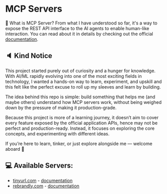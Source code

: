 # MCP Servers

:thinking: What is MCP Server? From what I have understood so far, it's a way to expose the REST API interface to the AI agents to enable human-like interaction. You can read about it in details by checking out the official [documentation](https://modelcontextprotocol.io/docs/getting-started/intro).


## :speaker: Kind Notice
This project started purely out of curiosity and a hunger for knowledge. With AI/ML rapidly evolving into one of the most exciting fields in technology, I wanted a hands-on way to learn, experiment, and upskill and this felt like the perfect excuse to roll up my sleeves and learn by building.

The idea behind this repo is simple: build something that helps me (and maybe others) understand how MCP servers work, without being weighed down by the pressure of making it production-grade.

Because this project is more of a learning journey, it doesn’t aim to cover every feature exposed by the official application APIs, hence may not be perfect and production-ready. Instead, it focuses on exploring the core concepts, and experimenting with different ideas.

If you’re here to learn, tinker, or just explore alongside me — welcome aboard :rocket:


## :computer: Available Servers:
- [tinyurl.com](https://tinyurl.com/) - [documentation](./tinyurl/README.md)
- [rebrandly.com](https://rebrandly.com) - [documentation](./rebrandly/README.md)
